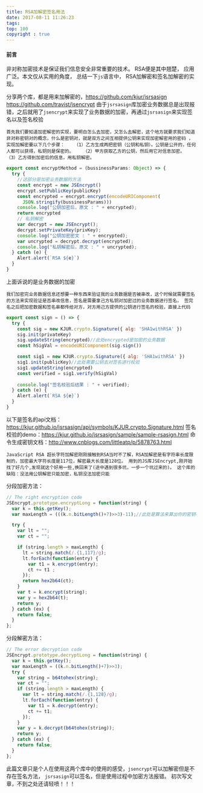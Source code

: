 ```yaml
---
title: RSA加解密签名用法
date: 2017-08-11 11:26:23
tags:
top: 100
copyright : true
---
```


#### 前言
非对称加密技术是保证我们信息安全非常重要的技术。 RSA便是其中翘楚， 应用广泛。本文仅从实用的角度， 总结一下`js`语言中， RSA加解密和签名加解密的实现。

<!--more-->

分享两个库，都是用来加解密的，https://github.com/kjur/jsrsasign https://github.com/travist/jsencrypt
由于`jsrsasign`库加密业务数据总是出现报错，之后就用了`jsencrypt`来实现了业务数据的加密，再通过`jsrsasign`来实现签名以及签名校验

`首先我们要知道加密解密的实现，要明白怎么去加密，又怎么去解密，这个地方就要求我们知道非对称密钥对的概念，什么是密钥对，就是双方之间互相提供公钥来实现加密解密用的密码
，实现加解密要以下几个步骤：
　　（1）乙方生成两把密钥（公钥和私钥）。公钥是公开的，任何人都可以获得，私钥则是保密的。
　　（2）甲方获取乙方的公钥，然后用它对信息加密。
　　（3）乙方得到加密后的信息，用私钥解密。`

```javascript
export const encryptMethod = (bussinessParams: Object) => {
  try {
    //这部分是加密业务数据的方法
    const encrypt = new JSEncrypt()
    encrypt.setPublicKey(publicKey)
    const encrypted = encrypt.encrypt(encodeURIComponent(
      JSON.stringify(bussinessParams)))
    console.log("公钥加密后，原文 : " + encrypted);
    return encrypted
    // 私钥解密
    var decrypt = new JSEncrypt();
    decrypt.setPrivateKey(privKey);
    console.log("公钥加密密文 : " + encrypted);
    var uncrypted = decrypt.decrypt(encrypted);
    console.log("私钥解密后，原文 : " + uncrypted);
  } catch (e) {
    Alert.alert(`RSA ${e}`)
  }
}

```

上面诉说的是业务数据的加密

`我们加密完业务数据信息还想要一种东西来验证我的业务数据是否被串改，这个时候就需要签名的方法来实现验证是否串改信息，签名是需要拿己方私钥对加密过的业务数据进行签名，
签完名之后把加密数据和签名串都传给对方，对方用己方提供的公钥进行签名的校验，直接上代码`

```javascript
export const sign = () => {
  try {
    const sig = new KJUR.crypto.Signature({ alg: 'SHA1withRSA' })
    sig.init(privateKey)
    sig.updateString(encrypted)//此处encrypted是加密的业务数据
    const hSigVal = encodeURIComponent(sig.sign())

    const sig1 = new KJUR.crypto.Signature({ alg: 'SHA1withRSA' })
    sig1.init(publicKey)//此处需要公钥去对签名进行校验
    sig1.updateString(encrypted)
    const verified = sig1.verify(hSigVal)
    
    console.log("签名校验后结果 : " + verified);
  } catch (e) {
    Alert.alert(`RSA ${e}`)
  }
}
```

以下是签名的api文档：https://kjur.github.io/jsrsasign/api/symbols/KJUR.crypto.Signature.html
签名校验的demo：https://kjur.github.io/jsrsasign/sample/sample-rsasign.html
命令生成密钥文档：http://www.cnblogs.com/littleatp/p/5878763.html


`JavaScript RSA 超长字符加解密刚刚接触到RSA当时不了解，RSA加解密是有字符串长度限制的，加密最大字符长度是117位，解密最大长度是128位。
用到的JS库JSEncrypt,刚开始找了好几个,发现就这个好用一些,换回来了(途中遇到很多坑，一步一个坑过来的)。
这个库的缺陷：没法用公钥解密只能加密，私钥没法加密只能
`

分段加密方法：
```javascript
// The right encryption code
JSEncrypt.prototype.encryptLong = function(string) {  
  var k = this.getKey();
  var maxLength = (((k.n.bitLength()+7)>>3)-11);//此处是算法来算出你的密钥可以支持的最大加密字符串长度

  try {
    var lt = "";
    var ct = "";

    if (string.length > maxLength) {
      lt = string.match(/.{1,117}/g);
      lt.forEach(function(entry) {
        var t1 = k.encrypt(entry);
        ct += t1 ;
      });
      return hex2b64(ct);
    }
    var t = k.encrypt(string);
    var y = hex2b64(t);
    return y;
  } catch (ex) {
    return false;
  }
};
```


分段解密方法：
```javascript
// The error decryption code
JSEncrypt.prototype.decryptLong = function(string) {
  var k = this.getKey();
  var maxLength = ((k.n.bitLength()+7)>>3);
  try {
    var string = b64tohex(string);
    var ct = "";
    if (string.length > maxLength) {
      var lt = string.match(/.{1,128}/g);
      lt.forEach(function(entry) {
        var t1 = k.decrypt(entry);
        ct += t1;
      });
    }
    var y = k.decrypt(b64tohex(string));
    return y;
  } catch (ex) {
    return false;
  }
};
```

此篇文章只是个人在使用这两个库中的使用的感受，`jsencrypt`可以加解密但是不存在签名方法， `jsrsasign`可以签名，但是使用过程中加密方法报错。
初次写文章，不到之处还请轻喷！！！


